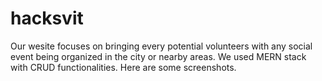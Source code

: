 # hacksvit
Our wesite focuses on bringing every potential volunteers with any social event being organized in the city or nearby areas.
We used MERN stack with CRUD functionalities.
Here are some screenshots.

